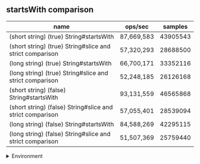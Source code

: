 ## startsWith comparison

|name|ops/sec|samples|
|-|-|-|
|(short string) (true) String#startsWith|87,669,583|43905543|
|(short string) (true) String#slice and strict comparison|57,320,293|28688500|
|(long string) (true) String#startsWith|66,700,171|33352116|
|(long string) (true) String#slice and strict comparison|52,248,185|26126168|
|(short string) (false) String#startsWith|93,131,559|46565868|
|(short string) (false) String#slice and strict comparison|57,055,401|28539094|
|(long string) (false) String#startsWith|84,588,269|42295115|
|(long string) (false) String#slice and strict comparison|51,507,369|25759440|


<details>
<summary>Environment</summary>

* __Machine:__ linux x64 | 4 vCPUs | 7.6GB Mem
* __Run:__ Tue May 06 2025 20:22:20 GMT+0000 (Coordinated Universal Time)
* __Node:__ `v23.11.0`
</details>

<!--
{"environment":{"platform":"linux","arch":"x64","cpus":4,"totalMemory":7.597835540771484},"benchmarks":[{"name":"(short string) (true) String#startsWith","samples":43905543,"opsSec":87669583.43487443},{"name":"(short string) (true) String#slice and strict comparison","samples":28688500,"opsSec":57320293.4922105},{"name":"(long string) (true) String#startsWith","samples":33352116,"opsSec":66700171.42696387},{"name":"(long string) (true) String#slice and strict comparison","samples":26126168,"opsSec":52248185.50863957},{"name":"(short string) (false) String#startsWith","samples":46565868,"opsSec":93131559.0500378},{"name":"(short string) (false) String#slice and strict comparison","samples":28539094,"opsSec":57055401.32792845},{"name":"(long string) (false) String#startsWith","samples":42295115,"opsSec":84588269.41309154},{"name":"(long string) (false) String#slice and strict comparison","samples":25759440,"opsSec":51507369.95707991}]}-->
